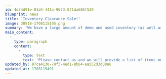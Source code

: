 ```yaml
---
id: 4d54d91e-83d4-441a-9673-071da686f539
blueprint: news
title: 'Inventory Clearance Sale!'
image: 30918-1708115105.png
summary: 'We have a large amount of demo and used inventory (as well as a few new items) and we need to clean house to make space. We don''t run these type of sales often, so it is recommended that you act fast before everything is gone!'
main_content:
  -
    type: paragraph
    content:
      -
        type: text
        text: 'Please contact us and we will provide a list of items on sale - or if there is something that you have been pining for that was just out of financial reach, give us a call to see if it is avaialable. First come, first served and obviously quantities are limited. '
updated_by: 87ca4130-78f3-4ed1-8b64-aa552d3d08a8
updated_at: 1708115491
---
```

